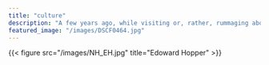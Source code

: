 ```yaml
---
title: "culture"
description: "A few years ago, while visiting or, rather, rummaging about Notre-Dame, the author of this book found, in an obscure nook of one of the towers, the following word, engraved by hand upon the wall: —ANANKE."
featured_image: "/images/DSCF0464.jpg"
---
```

{{< figure src="/images/NH_EH.jpg" title="Edoward Hopper" >}}
